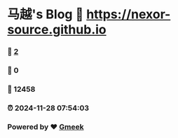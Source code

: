# 马越's Blog :link: https://nexor-source.github.io 
### :page_facing_up: [2](https://nexor-source.github.io/tag.html) 
### :speech_balloon: 0 
### :hibiscus: 12458 
### :alarm_clock: 2024-11-28 07:54:03 
### Powered by :heart: [Gmeek](https://github.com/Meekdai/Gmeek)
